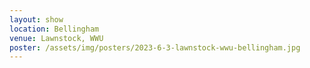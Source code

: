 ```yaml
---
layout: show
location: Bellingham
venue: Lawnstock, WWU
poster: /assets/img/posters/2023-6-3-lawnstock-wwu-bellingham.jpg
---
```


